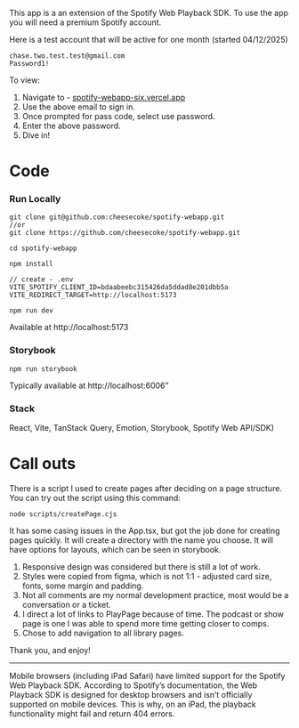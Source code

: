 
This app is a an extension of the Spotify Web Playback SDK. To use the app you will need a premium Spotify account. 

Here is a test account that will be active for one month (started 04/12/2025)

```
chase.two.test.test@gmail.com
Password1!
```

To view:
1. Navigate to - [spotify-webapp-six.vercel.app](https://spotify-webapp-six.vercel.app/)
2. Use the above email to sign in.
3. Once prompted for pass code, select use password.
4. Enter the above password.
5. Dive in!

# Code

### Run Locally

```
git clone git@github.com:cheesecoke/spotify-webapp.git
//or
git clone https://github.com/cheesecoke/spotify-webapp.git

```

```
cd spotify-webapp
```

```
npm install
```

```
// create - .env
VITE_SPOTIFY_CLIENT_ID=bdaabeebc315426da5ddad8e201dbb5a
VITE_REDIRECT_TARGET=http://localhost:5173
```

```
npm run dev
```
Available at http://localhost:5173

### Storybook

```
npm run storybook
```
Typically available at http://localhost:6006”

### Stack
React, Vite, TanStack Query, Emotion, Storybook, Spotify Web API/SDK)

# Call outs

There is a script I used to create pages after deciding on a page structure. You can try out the script using this command:

```
node scripts/createPage.cjs
```

It has some casing issues in the App.tsx, but got the job done for creating pages quickly. It will create a directory with the name you choose. It will have options for layouts, which can be seen in storybook.

1. Responsive design was considered but there is still a lot of work.
2. Styles were copied from figma, which is not 1:1 - adjusted card size, fonts, some margin and padding.
3. Not all comments are my normal development practice, most would be a conversation or a ticket.
4. I direct a lot of links to PlayPage because of time. The podcast or show page is one I was able to spend more time getting closer to comps.
5. Chose to add navigation to all library pages.

Thank you, and enjoy!

---

Mobile browsers (including iPad Safari) have limited support for the Spotify Web Playback SDK. According to Spotify’s documentation, the Web Playback SDK is designed for desktop browsers and isn’t officially supported on mobile devices. This is why, on an iPad, the playback functionality might fail and return 404 errors.
